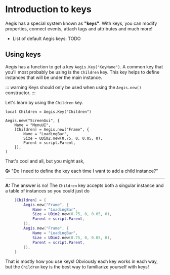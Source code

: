 # Introduction to keys

Aegis has a special system known as **"keys"**. With keys, you can modify properties, connect events, attach tags and attributes and much more!

- List of default Aegis keys: TODO

## Using keys

Aegis has a function to get a key `Aegis.Key("KeyName")`. A common key that you'll most probably be using is the `Children` key. This key helps to define instances that will be under the main instance.

::: warning
Keys should only be used when using the `Aegis.new()` constructor.
:::

Let's learn by using the `Children` key.

```lua{5}
local Children = Aegis.Key("Children")

Aegis.new("ScreenGui", {
	Name = "MenuUI",
	[Children] = Aegis.new("Frame", {
		Name = "LoadingBar",
		Size = UDim2.new(0.75, 0, 0.05, 0),
		Parent = script.Parent,
	}),
)
```

That's cool and all, but you might ask,

**Q:** "Do I need to define the key each time I want to add a child instance?"

---

**A:** The answer is no! The `Children` key accepts both a singular instance and a table of instances so you could just do

```lua
	[Children] = {
		Aegis.new("Frame", {
			Name = "LoadingBar",
			Size = UDim2.new(0.75, 0, 0.05, 0),
			Parent = script.Parent,
		}),
		Aegis.new("Frame", {
			Name = "LoadingBar",
			Size = UDim2.new(0.75, 0, 0.05, 0),
			Parent = script.Parent,
		}),
	}
```

That is mostly how you use keys! Obviously each key works in each way, but the `Children` key is the best way to familiarize yourself with keys!
